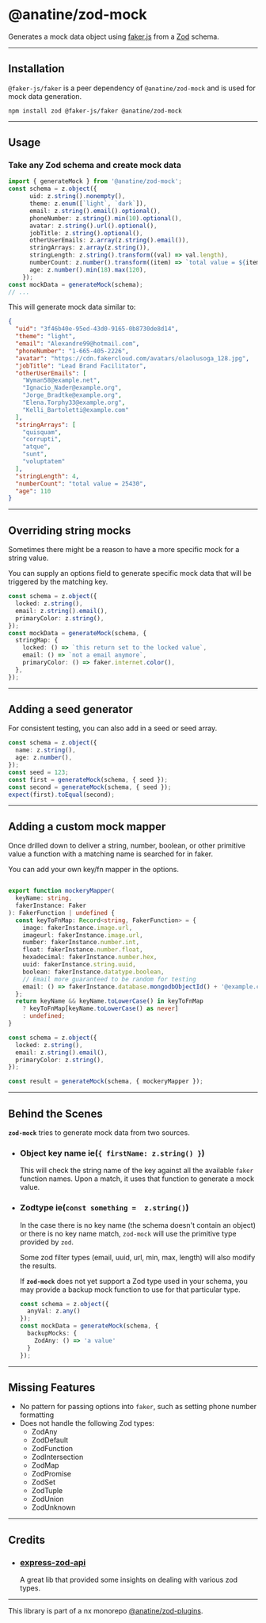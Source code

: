 # @anatine/zod-mock

Generates a mock data object using [faker.js](https://www.npmjs.com/package/@faker-js/faker) from a [Zod](https://github.com/colinhacks/zod) schema.

----

## Installation

`@faker-js/faker` is a peer dependency of `@anatine/zod-mock` and is used for mock data generation.

```shell
npm install zod @faker-js/faker @anatine/zod-mock
```

----

## Usage

### Take any Zod schema and create mock data

```typescript
import { generateMock } from '@anatine/zod-mock';
const schema = z.object({
      uid: z.string().nonempty(),
      theme: z.enum([`light`, `dark`]),
      email: z.string().email().optional(),
      phoneNumber: z.string().min(10).optional(),
      avatar: z.string().url().optional(),
      jobTitle: z.string().optional(),
      otherUserEmails: z.array(z.string().email()),
      stringArrays: z.array(z.string()),
      stringLength: z.string().transform((val) => val.length),
      numberCount: z.number().transform((item) => `total value = ${item}`),
      age: z.number().min(18).max(120),
    });
const mockData = generateMock(schema);
// ...
```

This will generate mock data similar to:

```json
{
  "uid": "3f46b40e-95ed-43d0-9165-0b8730de8d14",
  "theme": "light",
  "email": "Alexandre99@hotmail.com",
  "phoneNumber": "1-665-405-2226",
  "avatar": "https://cdn.fakercloud.com/avatars/olaolusoga_128.jpg",
  "jobTitle": "Lead Brand Facilitator",
  "otherUserEmails": [
    "Wyman58@example.net",
    "Ignacio_Nader@example.org",
    "Jorge_Bradtke@example.org",
    "Elena.Torphy33@example.org",
    "Kelli_Bartoletti@example.com"
  ],
  "stringArrays": [
    "quisquam",
    "corrupti",
    "atque",
    "sunt",
    "voluptatem"
  ],
  "stringLength": 4,
  "numberCount": "total value = 25430",
  "age": 110
}
```

----

## Overriding string mocks

Sometimes there might be a reason to have a more specific mock for a string value.

You can supply an options field to generate specific mock data that will be triggered by the matching key.

```typescript
const schema = z.object({
  locked: z.string(),
  email: z.string().email(),
  primaryColor: z.string(),
});
const mockData = generateMock(schema, {
  stringMap: {
    locked: () => `this return set to the locked value`,
    email: () => `not a email anymore`,
    primaryColor: () => faker.internet.color(),
  },
});
```

----

## Adding a seed generator

For consistent testing, you can also add in a seed or seed array.

```typescript
const schema = z.object({
  name: z.string(),
  age: z.number(),
});
const seed = 123;
const first = generateMock(schema, { seed });
const second = generateMock(schema, { seed });
expect(first).toEqual(second);
```

----

## Adding a custom mock mapper

Once drilled down to deliver a string, number, boolean, or other primitive value a function with a matching name is searched for in faker.

You can add your own key/fn mapper in the options.

```typescript

export function mockeryMapper(
  keyName: string,
  fakerInstance: Faker
): FakerFunction | undefined {
  const keyToFnMap: Record<string, FakerFunction> = {
    image: fakerInstance.image.url,
    imageurl: fakerInstance.image.url,
    number: fakerInstance.number.int,
    float: fakerInstance.number.float,
    hexadecimal: fakerInstance.number.hex,
    uuid: fakerInstance.string.uuid,
    boolean: fakerInstance.datatype.boolean,
    // Email more guaranteed to be random for testing
    email: () => fakerInstance.database.mongodbObjectId() + '@example.com'
  };
  return keyName && keyName.toLowerCase() in keyToFnMap
    ? keyToFnMap[keyName.toLowerCase() as never]
    : undefined;
}

const schema = z.object({
  locked: z.string(),
  email: z.string().email(),
  primaryColor: z.string(),
});

const result = generateMock(schema, { mockeryMapper });

```

----

## Behind the Scenes

**`zod-mock`** tries to generate mock data from two sources.

- ### Object key name ie(`{ firstName: z.string() }`)

  This will check the string name of the key against all the available `faker` function names.
  Upon a match, it uses that function to generate a mock value.

- ### Zodtype ie(`const something =  z.string()`)

  In the case there is no key name (the schema doesn't contain an object) or there is no key name match,
  `zod-mock` will use the primitive type provided by `zod`.

  Some zod filter types (email, uuid, url, min, max, length) will also modify the results.

  If **`zod-mock`** does not yet support a Zod type used in your schema, you may provide a backup mock function to use for that particular type.

  ``` typescript
  const schema = z.object({
    anyVal: z.any()
  });
  const mockData = generateMock(schema, {
    backupMocks: {
      ZodAny: () => 'a value'
    }
  });
  ```

----

## Missing Features

- No pattern for passing options into `faker`, such as setting phone number formatting
- Does not handle the following Zod types:
  - ZodAny
  - ZodDefault
  - ZodFunction
  - ZodIntersection
  - ZodMap
  - ZodPromise
  - ZodSet
  - ZodTuple
  - ZodUnion
  - ZodUnknown

----

## Credits

- ### [express-zod-api](https://github.com/RobinTail/express-zod-api)

  A great lib that provided some insights on dealing with various zod types.

----

This library is part of a nx monorepo [@anatine/zod-plugins](https://github.com/anatine/zod-plugins).
